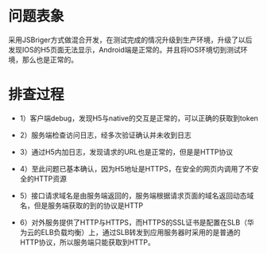# 问题表象

采用JSBriger方式做混合开发，在测试完成的情况升级到生产环境，升级了以后发现IOS的H5页面无法显示，Android端是正常的。并且将IOS环境切到测试环境，那么也是正常的。

# 排查过程

- 1）客户端debug，发现H5与native的交互是正常的，可以正确的获取到token

- 2）服务端检查访问日志，经多次验证确认并未收到日志

- 3）通过H5内加日志，发现请求的URL也是正常的，但是是HTTP协议

- 4）至此问题已基本确认，因为H5地址是HTTPS，在安全的网页内调用了不安全的HTTP资源

- 5）接口请求域名是由服务端返回的，服务端根据请求页面的域名返回动态域名，但是服务端获取的到的协议是HTTP

- 6）对外服务提供了HTTP与HTTPS，而HTTPS的SSL证书是配置在SLB（华为云的ELB负载均衡）上，通过SLB转发到应用服务器时采用的是普通的HTTP协议，所以服务端只能获取到HTTP。